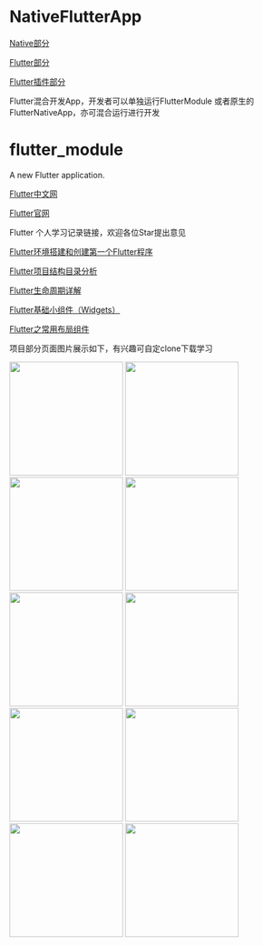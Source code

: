 # NativeFlutterApp
[Native部分](https://github.com/wang709693972wei/FlutterNativeApp)

[Flutter部分](https://github.com/wang709693972wei/FlutterModule)

[Flutter插件部分](https://github.com/wang709693972wei/FlutterPlugin)

Flutter混合开发App，开发者可以单独运行FlutterModule  或者原生的FlutterNativeApp，亦可混合运行进行开发
# flutter_module

A new Flutter application.

[Flutter中文网](https://flutterchina.club/)

[Flutter官网](https://github.com/flutter/flutter)

Flutter 个人学习记录链接，欢迎各位Star提出意见

[Flutter环境搭建和创建第一个Flutter程序](https://www.jianshu.com/p/dcf025dde34c)

[Flutter项目结构目录分析](https://www.jianshu.com/p/759d26c9fcc7)

[Flutter生命周期详解](https://www.jianshu.com/p/00ff0c2b8336)

[Flutter基础小组件（Widgets）](https://www.jianshu.com/p/38660eaa385a)

[Flutter之常用布局组件](https://www.jianshu.com/p/5a01cbc7bee3)

项目部分页面图片展示如下，有兴趣可自定clone下载学习

<img src="https://github.com/wang709693972wei/NativeFlutterApp/blob/master/lib/demo/imageshow/image_show1.png" width="200">        <img src="https://github.com/wang709693972wei/NativeFlutterApp/blob/master/lib/demo/imageshow/image_show2.png" width="200">        <img src="https://github.com/wang709693972wei/NativeFlutterApp/blob/master/lib/demo/imageshow/image_show3.png" width="200">        <img src="https://github.com/wang709693972wei/NativeFlutterApp/blob/master/lib/demo/imageshow/image_show4.png" width="200">        <img src="https://github.com/wang709693972wei/NativeFlutterApp/blob/master/lib/demo/imageshow/image_show5.png" width="200">        <img src="https://github.com/wang709693972wei/NativeFlutterApp/blob/master/lib/demo/imageshow/image_show6.png" width="200">        <img src="https://github.com/wang709693972wei/NativeFlutterApp/blob/master/lib/demo/imageshow/image_show7.png" width="200">        <img src="https://github.com/wang709693972wei/NativeFlutterApp/blob/master/lib/demo/imageshow/image_show8.png" width="200">        <img src="https://github.com/wang709693972wei/NativeFlutterApp/blob/master/lib/demo/imageshow/image_show9.png" width="200">        <img src="https://github.com/wang709693972wei/NativeFlutterApp/blob/master/lib/demo/imageshow/image_show10.png" width="200">








